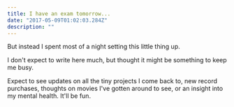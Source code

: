 ```yaml
---
title: I have an exam tomorrow...
date: "2017-05-09T01:02:03.284Z"
description: ""
---
```


But instead I spent most of a night setting this little thing up.

I don't expect to write here much, but thought it might be something to keep me busy.

Expect to see updates on all the tiny projects I come back to, new record purchases, thoughts on movies I've gotten around to see, or an insight into my mental health. It'll be fun.
